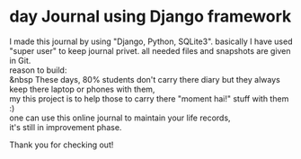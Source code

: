 # day Journal using Django framework

I made this journal by using "Django, Python, SQLite3". basically I have used "super user" to keep journal privet.
all needed files and snapshots are given in Git. <br>
reason to build: <br>
&nbsp    These days, 80% students don't carry there diary but they always keep there laptop or phones with them, <br>
    my this project is to help those to carry there "moment hai!" stuff with them :)  <br>
    one can use this online journal to maintain your life records,  <br>
    it's still in improvement phase.  <br>

Thank you for checking out!
